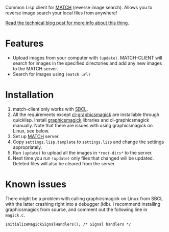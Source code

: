 Common Lisp client for [MATCH](https://github.com/pavlovai/match) (reverse image search). Allows you to reverse image search your local files from anywhere!

[Read the technical blog post for more info about this thing](http://readevalprint.tumblr.com/post/163569150438/your-personal-diy-image-search).

Features
========

* Upload images from your computer with `(update)`. MATCH-CLIENT will search for images in the specified directories and add any new images to the MATCH server.
* Search for images using `(match url)`

Installation
============

1. match-client only works with [SBCL](http://www.sbcl.org).
1. All the requirements except [cl-graphicsmagick](https://github.com/muyinliu/cl-graphicsmagick) are installable through quicklisp. Install [graphicsmagick](http://www.graphicsmagick.org/) libraries and cl-graphicsmagick manually. Note that there are issues with using graphicsmagick on Linux, see below.
1. Set up [MATCH](https://github.com/pavlovai/match) server.
2. Copy `settings.lisp.template` to `settings.lisp` and change the settings appropriately.
3. Run `(update)` to upload all the images in `*root-dirs*` to the server.
4. Next time you run `(update)` only files that changed will be updated. Deleted files will also be cleared from the server.

Known issues
============

There might be a problem with calling graphicsmagick on Linux from SBCL with the latter crashing right into a debugger (ldb). I recommend installing graphicsmagick from source, and comment out the following line in `magick.c`.

```
InitializeMagickSignalHandlers(); /* Signal handlers */
```
